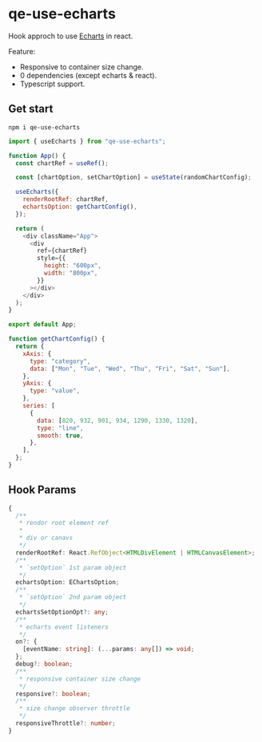 # qe-use-echarts

Hook approch to use [Echarts](https://echarts.apache.org/) in react.

Feature:

- Responsive to container size change.
- 0 dependencies (except echarts & react).
- Typescript support.

## Get start

```
npm i qe-use-echarts
```

```js
import { useEcharts } from "qe-use-echarts";

function App() {
  const chartRef = useRef();

  const [chartOption, setChartOption] = useState(randomChartConfig);

  useEcharts({
    renderRootRef: chartRef,
    echartsOption: getChartConfig(),
  });

  return (
    <div className="App">
      <div
        ref={chartRef}
        style={{
          height: "600px",
          width: "800px",
        }}
      ></div>
    </div>
  );
}

export default App;

function getChartConfig() {
  return {
    xAxis: {
      type: "category",
      data: ["Mon", "Tue", "Wed", "Thu", "Fri", "Sat", "Sun"],
    },
    yAxis: {
      type: "value",
    },
    series: [
      {
        data: [820, 932, 901, 934, 1290, 1330, 1320],
        type: "line",
        smooth: true,
      },
    ],
  };
}
```

## Hook Params

```typescript
{
  /**
   * rendor root element ref
   * 
   * div or canavs
   */
  renderRootRef: React.RefObject<HTMLDivElement | HTMLCanvasElement>;
  /**
   * `setOption` 1st param object
   */
  echartsOption: EChartsOption;
  /**
   * `setOption` 2nd param object
   */
  echartsSetOptionOpt?: any;
  /**
   * echarts event listeners
   */
  on?: {
    [eventName: string]: (...params: any[]) => void;
  };
  debug?: boolean;
  /**
   * responsive container size change
   */
  responsive?: boolean;
  /**
   * size change observer throttle
   */
  responsiveThrottle?: number;
}
```